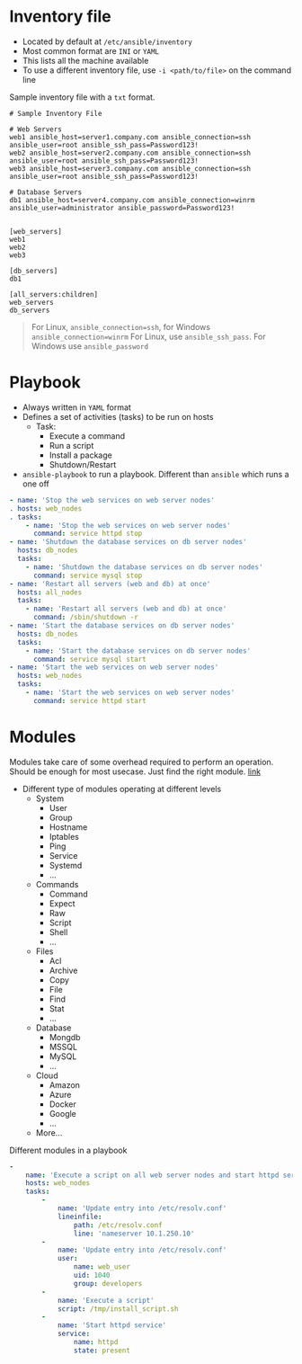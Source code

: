 # Inventory file
- Located by default at `/etc/ansible/inventory`
- Most common format are `INI` or `YAML`
- This lists all the machine available
- To use a different inventory file, use `-i <path/to/file>` on the command line

Sample inventory file with a `txt` format. 
``` 
# Sample Inventory File

# Web Servers
web1 ansible_host=server1.company.com ansible_connection=ssh ansible_user=root ansible_ssh_pass=Password123!
web2 ansible_host=server2.company.com ansible_connection=ssh ansible_user=root ansible_ssh_pass=Password123!
web3 ansible_host=server3.company.com ansible_connection=ssh ansible_user=root ansible_ssh_pass=Password123!

# Database Servers
db1 ansible_host=server4.company.com ansible_connection=winrm ansible_user=administrator ansible_password=Password123!


[web_servers]
web1
web2
web3

[db_servers]
db1

[all_servers:children]
web_servers
db_servers

```

> For Linux, `ansible_connection=ssh`, for Windows `ansible_connection=winrm`
> For Linux, use `ansible_ssh_pass`. For Windows use `ansible_password`

# Playbook
- Always written in `YAML` format
-  Defines a set of activities (tasks) to be run on hosts
	- Task:
		- Execute a command
		- Run a script
		- Install a package
		- Shutdown/Restart
- `ansible-playbook` to run a playbook. Different than `ansible` which runs a one off

```yaml
- name: 'Stop the web services on web server nodes'
. hosts: web_nodes
. tasks:
	- name: 'Stop the web services on web server nodes'
      command: service httpd stop
- name: 'Shutdown the database services on db server nodes'
  hosts: db_nodes
  tasks:
    - name: 'Shutdown the database services on db server nodes'
      command: service mysql stop
- name: 'Restart all servers (web and db) at once'
  hosts: all_nodes
  tasks:
    - name: 'Restart all servers (web and db) at once'
      command: /sbin/shutdown -r
- name: 'Start the database services on db server nodes'
  hosts: db_nodes
  tasks:
    - name: 'Start the database services on db server nodes'
      command: service mysql start
- name: 'Start the web services on web server nodes'
  hosts: web_nodes
  tasks:
    - name: 'Start the web services on web server nodes'
      command: service httpd start
```


# Modules
Modules take care of some overhead required to perform an operation. Should be enough for most usecase. Just find the right module.
[link](https://docs.ansible.com/ansible/2.3/modules_by_category.html)
- Different type of modules operating at different levels
	- System
		- User
		- Group
		- Hostname
		- Iptables
		- Ping
		- Service
		- Systemd
		- ...
	- Commands
		- Command
		- Expect
		- Raw
		- Script
		- Shell
		- ...
	- Files
		- Acl
		- Archive
		- Copy
		- File
		- Find
		- Stat
		- ...
	- Database
		- Mongdb
		- MSSQL
		- MySQL
		- ...
	- Cloud
		- Amazon
		- Azure
		- Docker
		- Google
		- ...
	- More...

Different modules in a playbook
```yaml
-
    name: 'Execute a script on all web server nodes and start httpd service'
    hosts: web_nodes
    tasks:
        -
            name: 'Update entry into /etc/resolv.conf'
            lineinfile:
                path: /etc/resolv.conf
                line: 'nameserver 10.1.250.10'
        -
            name: 'Update entry into /etc/resolv.conf'
            user:
                name: web_user
                uid: 1040
                group: developers
        -
            name: 'Execute a script'
            script: /tmp/install_script.sh
        -
            name: 'Start httpd service'
            service:
                name: httpd
                state: present

```
